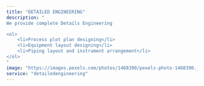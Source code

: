 ```yaml
---
title: "DETAILED ENGINEERING"
description: "
We provide complete Details Engineering

<ol>
    <li>Process plot plan designing</li>
    <li>Equipment layout designing</li>
    <li>Piping layout and instrument arrangement</li>
</ol>
"
image: "https://images.pexels.com/photos/1468390/pexels-photo-1468390.jpeg?auto=compress&cs=tinysrgb&dpr=2&h=650&w=940"
service: "detailedengineering"
---
```

